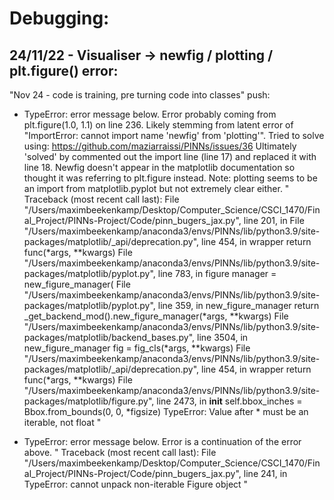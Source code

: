 # Debugging:

## 24/11/22 - Visualiser -> newfig / plotting / plt.figure() error:
"Nov 24 - code is training, pre turning code into classes" push:

- TypeError: error message below. Error probably coming from plt.figure(1.0, 1.1) on line 236.
Likely stemming from latent error of "ImportError: cannot import name 'newfig' from 'plotting'". 
Tried to solve using: https://github.com/maziarraissi/PINNs/issues/36
Ultimately 'solved' by commented out the import line (line 17) and replaced it with line 18. 
Newfig doesn't appear in the matplotlib documentation so thought it was referring to plt.figure 
instead. Note: plotting seems to be an import from matplotlib.pyplot but not extremely clear either.
"
Traceback (most recent call last):
    File "/Users/maximbeekenkamp/Desktop/Computer_Science/CSCI_1470/Final_Project/PINNs-Project/Code/pinn_bugers_jax.py", line 201, in <module>
    File "/Users/maximbeekenkamp/anaconda3/envs/PINNs/lib/python3.9/site-packages/matplotlib/_api/deprecation.py", line 454, in wrapper
        return func(*args, **kwargs)
    File "/Users/maximbeekenkamp/anaconda3/envs/PINNs/lib/python3.9/site-packages/matplotlib/pyplot.py", line 783, in figure
        manager = new_figure_manager(
    File "/Users/maximbeekenkamp/anaconda3/envs/PINNs/lib/python3.9/site-packages/matplotlib/pyplot.py", line 359, in new_figure_manager
        return _get_backend_mod().new_figure_manager(*args, **kwargs)
    File "/Users/maximbeekenkamp/anaconda3/envs/PINNs/lib/python3.9/site-packages/matplotlib/backend_bases.py", line 3504, in new_figure_manager
        fig = fig_cls(*args, **kwargs)
    File "/Users/maximbeekenkamp/anaconda3/envs/PINNs/lib/python3.9/site-packages/matplotlib/_api/deprecation.py", line 454, in wrapper
        return func(*args, **kwargs)
    File "/Users/maximbeekenkamp/anaconda3/envs/PINNs/lib/python3.9/site-packages/matplotlib/figure.py", line 2473, in __init__
        self.bbox_inches = Bbox.from_bounds(0, 0, *figsize)
TypeError: Value after * must be an iterable, not float
"

- TypeError: error message below. Error is a continuation of the error above.
"
    Traceback (most recent call last):
        File "/Users/maximbeekenkamp/Desktop/Computer_Science/CSCI_1470/Final_Project/PINNs-Project/Code/pinn_bugers_jax.py", line 241, in <module>
    TypeError: cannot unpack non-iterable Figure object
"

